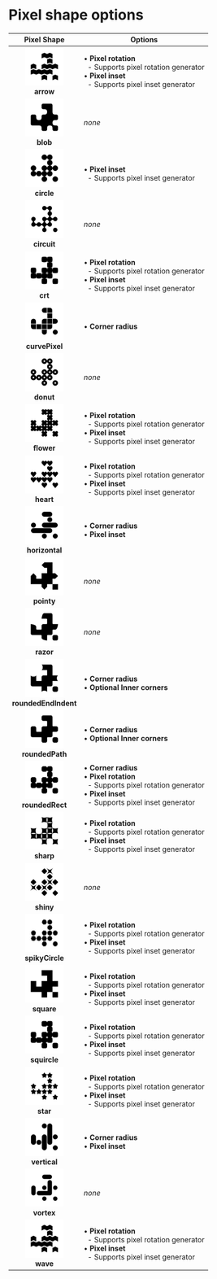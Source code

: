 # Pixel shape options

|  Pixel Shape  |  Options  |
|:-------------:|-----------|
| <a href="./images/arrow.png"><img src="./images/arrow.png" width="75" /></a><br/>__arrow__ | • __Pixel rotation__<br/>&nbsp;&nbsp;- Supports pixel rotation generator<br/>• __Pixel inset__<br/>&nbsp;&nbsp;- Supports pixel inset generator<br/> |
| <a href="./images/blob.png"><img src="./images/blob.png" width="75" /></a><br/>__blob__ | _none_ |
| <a href="./images/circle.png"><img src="./images/circle.png" width="75" /></a><br/>__circle__ | • __Pixel inset__<br/>&nbsp;&nbsp;- Supports pixel inset generator<br/> |
| <a href="./images/circuit.png"><img src="./images/circuit.png" width="75" /></a><br/>__circuit__ | _none_ |
| <a href="./images/crt.png"><img src="./images/crt.png" width="75" /></a><br/>__crt__ | • __Pixel rotation__<br/>&nbsp;&nbsp;- Supports pixel rotation generator<br/>• __Pixel inset__<br/>&nbsp;&nbsp;- Supports pixel inset generator<br/> |
| <a href="./images/curvePixel.png"><img src="./images/curvePixel.png" width="75" /></a><br/>__curvePixel__ | • __Corner radius__<br/> |
| <a href="./images/donut.png"><img src="./images/donut.png" width="75" /></a><br/>__donut__ | _none_ |
| <a href="./images/flower.png"><img src="./images/flower.png" width="75" /></a><br/>__flower__ | • __Pixel rotation__<br/>&nbsp;&nbsp;- Supports pixel rotation generator<br/>• __Pixel inset__<br/>&nbsp;&nbsp;- Supports pixel inset generator<br/> |
| <a href="./images/heart.png"><img src="./images/heart.png" width="75" /></a><br/>__heart__ | • __Pixel rotation__<br/>&nbsp;&nbsp;- Supports pixel rotation generator<br/>• __Pixel inset__<br/>&nbsp;&nbsp;- Supports pixel inset generator<br/> |
| <a href="./images/horizontal.png"><img src="./images/horizontal.png" width="75" /></a><br/>__horizontal__ | • __Corner radius__<br/>• __Pixel inset__<br/> |
| <a href="./images/pointy.png"><img src="./images/pointy.png" width="75" /></a><br/>__pointy__ | _none_ |
| <a href="./images/razor.png"><img src="./images/razor.png" width="75" /></a><br/>__razor__ | _none_ |
| <a href="./images/roundedEndIndent.png"><img src="./images/roundedEndIndent.png" width="75" /></a><br/>__roundedEndIndent__ | • __Corner radius__<br/>• __Optional Inner corners__<br/> |
| <a href="./images/roundedPath.png"><img src="./images/roundedPath.png" width="75" /></a><br/>__roundedPath__ | • __Corner radius__<br/>• __Optional Inner corners__<br/> |
| <a href="./images/roundedRect.png"><img src="./images/roundedRect.png" width="75" /></a><br/>__roundedRect__ | • __Corner radius__<br/>• __Pixel rotation__<br/>&nbsp;&nbsp;- Supports pixel rotation generator<br/>• __Pixel inset__<br/>&nbsp;&nbsp;- Supports pixel inset generator<br/> |
| <a href="./images/sharp.png"><img src="./images/sharp.png" width="75" /></a><br/>__sharp__ | • __Pixel rotation__<br/>&nbsp;&nbsp;- Supports pixel rotation generator<br/>• __Pixel inset__<br/>&nbsp;&nbsp;- Supports pixel inset generator<br/> |
| <a href="./images/shiny.png"><img src="./images/shiny.png" width="75" /></a><br/>__shiny__ | _none_ |
| <a href="./images/spikyCircle.png"><img src="./images/spikyCircle.png" width="75" /></a><br/>__spikyCircle__ | • __Pixel rotation__<br/>&nbsp;&nbsp;- Supports pixel rotation generator<br/>• __Pixel inset__<br/>&nbsp;&nbsp;- Supports pixel inset generator<br/> |
| <a href="./images/square.png"><img src="./images/square.png" width="75" /></a><br/>__square__ | • __Pixel rotation__<br/>&nbsp;&nbsp;- Supports pixel rotation generator<br/>• __Pixel inset__<br/>&nbsp;&nbsp;- Supports pixel inset generator<br/> |
| <a href="./images/squircle.png"><img src="./images/squircle.png" width="75" /></a><br/>__squircle__ | • __Pixel rotation__<br/>&nbsp;&nbsp;- Supports pixel rotation generator<br/>• __Pixel inset__<br/>&nbsp;&nbsp;- Supports pixel inset generator<br/> |
| <a href="./images/star.png"><img src="./images/star.png" width="75" /></a><br/>__star__ | • __Pixel rotation__<br/>&nbsp;&nbsp;- Supports pixel rotation generator<br/>• __Pixel inset__<br/>&nbsp;&nbsp;- Supports pixel inset generator<br/> |
| <a href="./images/vertical.png"><img src="./images/vertical.png" width="75" /></a><br/>__vertical__ | • __Corner radius__<br/>• __Pixel inset__<br/> |
| <a href="./images/vortex.png"><img src="./images/vortex.png" width="75" /></a><br/>__vortex__ | _none_ |
| <a href="./images/wave.png"><img src="./images/wave.png" width="75" /></a><br/>__wave__ | • __Pixel rotation__<br/>&nbsp;&nbsp;- Supports pixel rotation generator<br/>• __Pixel inset__<br/>&nbsp;&nbsp;- Supports pixel inset generator<br/> |
